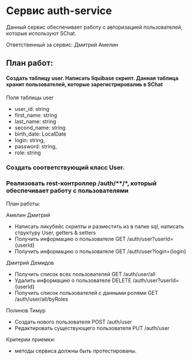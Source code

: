 # Сервис auth-service

Данный сервис обеспечивает работу с авторизацией пользователей, которые используют SChat.

Ответственный за сервис: Дмитрий Амелин

## План работ:

#### Создать таблицу user. Написать liquibase скрипт. Данная таблица хранит пользователей, которые зарегистрировалиь в SChat

Поля таблицы user

  * user_id: string
  * first_name: string
  * last_name: string
  * second_name: string
  * birth_date: LocalDate
  * login: string,
  * password: string,
  * role: string

### Создать соответствующий класс User.

### Реализовать rest-контроллер /auth/**/*, который обеспечивает работу с пользователями

План работы:

Амелин Дмитрий
- Написать ликубейс скрипты и разместить из в папке sql, написать структуру User, getters & setters
- Получить информацию о пользователе GET /auth/user?userId={userId}
- Получить информацию о пользователе GET /auth/user?login={login}

Дмитрий Демидов
- Получить список всех пользователей GET /auth/user/all
- Удалить информацию о пользователе DELETE /auth/user?userId={userId}
- Получить список пользователей с данными ролями GET /auth/user/all/byRoles

Полинов Тимур
- Создать нового пользователя POST /auth/user
- Редактировать существующего пользователя PUT /auth/user


Критерии приемки:
- методы сервиса должны быть протестированы.